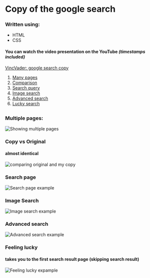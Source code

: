 # Copy of the google search

### Written using:
* HTML
* CSS

#### You can watch the video presentation on the YouTube *(timestamps included)*
[VincVader: google search copy](https://www.youtube.com/watch?v=ZiCVcxR0Rwg)

1. [Many pages](#multiple-pages)
2. [Сomparison](#copy-vs-original)
3. [Search query](#search-page)
4. [Image search](#image-search)
5. [Advanced search](#advaced-search)
6. [Lucky search](#feeling-lucky)

##

### Multiple pages:
![Showing multiple pages](https://media.giphy.com/media/T7JzADSunE5wI2mm4a/giphy.gif)

### Copy vs Original
#### almost identical
![comparing original and my copy](https://media.giphy.com/media/tCYAsJcj77Apgut7H7/giphy.gif)

### Search page
![Search page example](https://media.giphy.com/media/mNrB5poqIzYedJa4F5/giphy.gif)

### Image Search
![Image search example](https://media.giphy.com/media/UJ6b6AKA6pk1WphyBC/giphy.gif)

### Advanced search 
![Advanced search example](https://media.giphy.com/media/ZrhZYXFRpczCkdq8W7/giphy.gif)

### Feeling lucky
#### takes you to the first search result page (skipping search result)
![Feeling lucky expample](https://media.giphy.com/media/7SkRQir65iBA38LlIF/giphy.gif)


